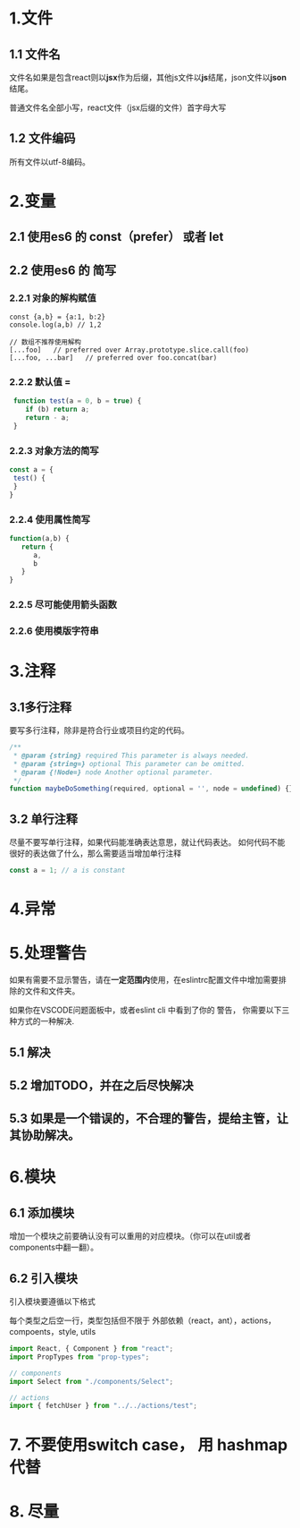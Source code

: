 # 1.文件
## 1.1 文件名

文件名如果是包含react则以**jsx**作为后缀，其他js文件以**js**结尾，json文件以**json**结尾。

普通文件名全部小写，react文件（jsx后缀的文件）首字母大写
## 1.2 文件编码
所有文件以utf-8编码。
# 2.变量
## 2.1 使用es6 的  const（prefer） 或者 let
## 2.2 使用es6 的 简写
### 2.2.1 对象的解构赋值

```
const {a,b} = {a:1, b:2}
console.log(a,b) // 1,2

// 数组不推荐使用解构
[...foo]   // preferred over Array.prototype.slice.call(foo)
[...foo, ...bar]   // preferred over foo.concat(bar)

```
### 2.2.2 默认值 =

```js
 function test(a = 0, b = true) {
 	if (b) return a;
 	return - a;
 }
```
### 2.2.3 对象方法的简写

```js
const a = {
 test() {
 }
}

```
### 2.2.4 使用属性简写

```js
function(a,b) {
   return {
   	  a,
   	  b
   }
}
```

### 2.2.5 尽可能使用箭头函数

### 2.2.6 使用模版字符串

# 3.注释
## 3.1多行注释

要写多行注释，除非是符合行业或项目约定的代码。

```js
/**
 * @param {string} required This parameter is always needed.
 * @param {string=} optional This parameter can be omitted.
 * @param {!Node=} node Another optional parameter.
 */
function maybeDoSomething(required, optional = '', node = undefined) {}
```
## 3.2 单行注释

尽量不要写单行注释，如果代码能准确表达意思，就让代码表达。
如何代码不能很好的表达做了什么，那么需要适当增加单行注释

```js
const a = 1; // a is constant

```

# 4.异常

# 5.处理警告
如果有需要不显示警告，请在**一定范围内**使用，在eslintrc配置文件中增加需要排除的文件和文件夹。

如果你在VSCODE问题面板中，或者eslint cli 中看到了你的
警告， 你需要以下三种方式的一种解决.

## 5.1 解决

## 5.2 增加TODO，并在之后尽快解决

## 5.3 如果是一个错误的，不合理的警告，提给主管，让其协助解决。

# 6.模块
## 6.1 添加模块
增加一个模块之前要确认没有可以重用的对应模块。（你可以在util或者components中翻一翻）。
## 6.2 引入模块
引入模块要遵循以下格式

每个类型之后空一行，类型包括但不限于 外部依赖（react，ant），actions，compoents，style, utils

```js
import React, { Component } from "react";
import PropTypes from "prop-types";

// components
import Select from "./components/Select";

// actions
import { fetchUser } from "../../actions/test";

```
# 7. 不要使用switch case， 用 hashmap 代替

# 8. 尽量


